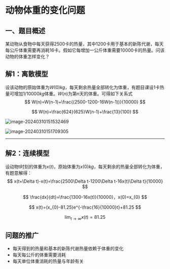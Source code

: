 # 动物体重的变化问题

## 一、题目概述

某动物从食物中每天获得2500卡的热量，其中1200卡用于基本的新陈代谢，每天每公斤体重需要再消耗16卡。假如它每增加一公斤体重需要10000卡的热量。问该动物的体重怎样变化？

## 解1：离散模型

设该动物的原始体重为$W(0)kg$，每天剩余热量全部转化为体重，有题目课设1卡热量可增加1/10000$kg$体重。$W(n)$为第n天的体重。可得如下关系式
$$
W(n)=W(n-1)+\frac{(2500-1200-16W(n-1))}{10000}
$$

$$
W(n)=\frac{624}{625}W(n-1)+\frac{13}{100}
$$

![image-20240310151532469](C:\Users\zxm\AppData\Roaming\Typora\typora-user-images\image-20240310151532469.png)

![image-20240310151709305](C:\Users\zxm\AppData\Roaming\Typora\typora-user-images\image-20240310151709305.png)

***

## 解2：连续模型

设动物t时刻的体重为$x(t)$，原始体重为$x(0)kg$，每天剩余的热量全部转化为体重，有题意解得：
$$
x(t+\Delta t)-x(t)=\frac{2500\Delta t-1200\Delta t-16x(t)\Delta t}{10000}
$$

$$
\frac{dx}{dt}=\frac{1300-16x(t)}{10000}，x(0)=x_{0}
$$

$$
x(t)=(x_{0}-81.25)e^{-\frac{16}{10000}t}+81.25
$$

$$
{\displaystyle\lim_{t \to \infty }} x(t)=81.25
$$

 ## 问题的推广

+ 每天得到的热量和基本的新陈代谢热量依赖于体重的变化
+ 每天每公斤的体重需要消耗
+ 每天单位体重消耗的热量与年龄有关
